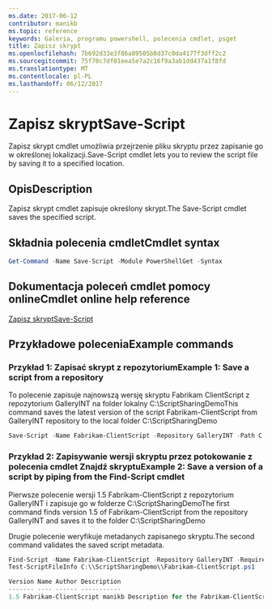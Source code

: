 ```yaml
---
ms.date: 2017-06-12
contributor: manikb
ms.topic: reference
keywords: Galeria, programu powershell, polecenia cmdlet, psget
title: Zapisz skrypt
ms.openlocfilehash: 7b692d33e3f86a89505b8d37c0da4177f3dff2c2
ms.sourcegitcommit: 75f70c7df01eea5e7a2c16f9a3ab1dd437a1f8fd
ms.translationtype: MT
ms.contentlocale: pl-PL
ms.lasthandoff: 06/12/2017
---
```

# <a name="save-script"></a><span data-ttu-id="fbb95-103">Zapisz skrypt</span><span class="sxs-lookup"><span data-stu-id="fbb95-103">Save-Script</span></span>

<span data-ttu-id="fbb95-104">Zapisz skrypt cmdlet umożliwia przejrzenie pliku skryptu przez zapisanie go w określonej lokalizacji.</span><span class="sxs-lookup"><span data-stu-id="fbb95-104">Save-Script cmdlet lets you to review the script file by saving it to a specified location.</span></span>

## <a name="description"></a><span data-ttu-id="fbb95-105">Opis</span><span class="sxs-lookup"><span data-stu-id="fbb95-105">Description</span></span>

<span data-ttu-id="fbb95-106">Zapisz skrypt cmdlet zapisuje określony skrypt.</span><span class="sxs-lookup"><span data-stu-id="fbb95-106">The Save-Script cmdlet saves the specified script.</span></span>

## <a name="cmdlet-syntax"></a><span data-ttu-id="fbb95-107">Składnia polecenia cmdlet</span><span class="sxs-lookup"><span data-stu-id="fbb95-107">Cmdlet syntax</span></span>

```powershell
Get-Command -Name Save-Script -Module PowerShellGet -Syntax
```
## <a name="cmdlet-online-help-reference"></a><span data-ttu-id="fbb95-108">Dokumentacja poleceń cmdlet pomocy online</span><span class="sxs-lookup"><span data-stu-id="fbb95-108">Cmdlet online help reference</span></span>

[<span data-ttu-id="fbb95-109">Zapisz skrypt</span><span class="sxs-lookup"><span data-stu-id="fbb95-109">Save-Script</span></span>](http://go.microsoft.com/fwlink/?LinkId=619786)

## <a name="example-commands"></a><span data-ttu-id="fbb95-110">Przykładowe polecenia</span><span class="sxs-lookup"><span data-stu-id="fbb95-110">Example commands</span></span>

### <a name="example-1-save-a-script-from-a-repository"></a><span data-ttu-id="fbb95-111">Przykład 1: Zapisać skrypt z repozytorium</span><span class="sxs-lookup"><span data-stu-id="fbb95-111">Example 1: Save a script from a repository</span></span>
<span data-ttu-id="fbb95-112">To polecenie zapisuje najnowszą wersję skryptu Fabrikam ClientScript z repozytorium GalleryINT na folder lokalny C:\ScriptSharingDemo</span><span class="sxs-lookup"><span data-stu-id="fbb95-112">This command saves the latest version of the script Fabrikam-ClientScript from GalleryINT repository to the local folder C:\ScriptSharingDemo</span></span>

```powershell
Save-Script -Name Fabrikam-ClientScript -Repository GalleryINT -Path C:\ScriptSharingDemo
```

### <a name="example-2-save-a-version-of-a-script-by-piping-from-the-find-script-cmdlet"></a><span data-ttu-id="fbb95-113">Przykład 2: Zapisywanie wersji skryptu przez potokowanie z polecenia cmdlet Znajdź skryptu</span><span class="sxs-lookup"><span data-stu-id="fbb95-113">Example 2: Save a version of a script by piping from the Find-Script cmdlet</span></span>

<span data-ttu-id="fbb95-114">Pierwsze polecenie wersji 1.5 Fabrikam-ClientScript z repozytorium GalleryINT i zapisuje go w folderze C:\ScriptSharingDemo</span><span class="sxs-lookup"><span data-stu-id="fbb95-114">The first command finds version 1.5 of Fabrikam-ClientScript from the repository GalleryINT and saves it to the folder C:\ScriptSharingDemo</span></span>

<span data-ttu-id="fbb95-115">Drugie polecenie weryfikuje metadanych zapisanego skryptu.</span><span class="sxs-lookup"><span data-stu-id="fbb95-115">The second command validates the saved script metadata.</span></span>

```powershell
Find-Script -Name Fabrikam-ClientScript -Repository GalleryINT -RequiredVersion 1.5 | Save-Script -Path C:\\ScriptSharingDemo
Test-ScriptFileInfo C:\\ScriptSharingDemo\\Fabrikam-ClientScript.ps1

Version Name Author Description
------- ---- ------ -----------
1.5 Fabrikam-ClientScript manikb Description for the Fabrikam-ClientScript script
```

